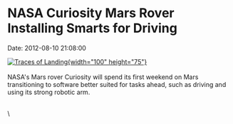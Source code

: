 NASA Curiosity Mars Rover Installing Smarts for Driving
=======================================================

Date: 2012-08-10 21:08:00

[![Traces of
Landing](http://www.jpl.nasa.gov/images/msl/20120810/pia16040-th.jpg){width="100"
height="75"}](http://www.jpl.nasa.gov/news/news.cfm?release=2012-238&rn=news.xml&rst=3467)\
\
NASA\'s Mars rover Curiosity will spend its first weekend on Mars
transitioning to software better suited for tasks ahead, such as driving
and using its strong robotic arm.

\
\
